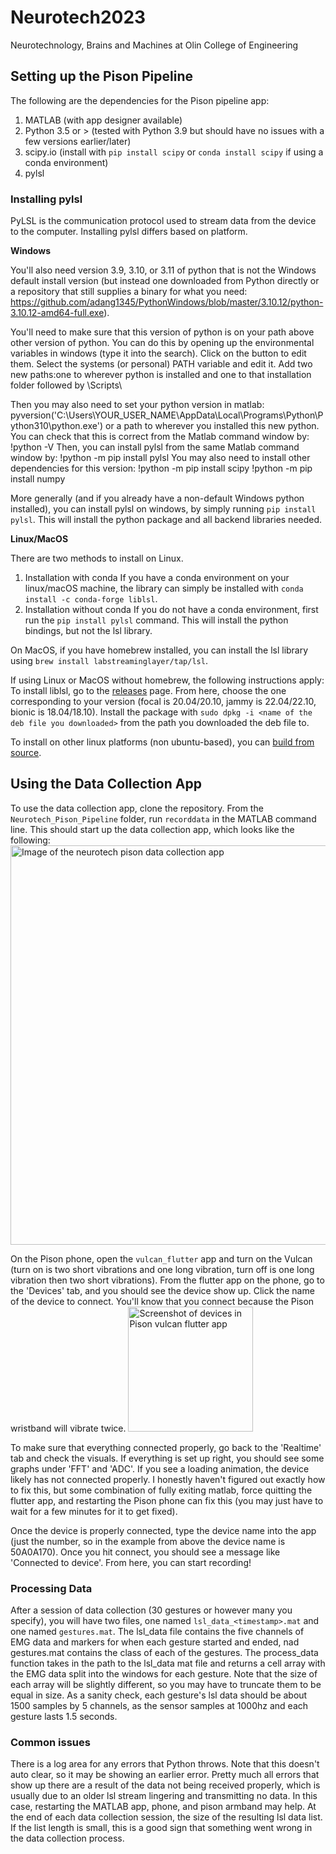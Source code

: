 # Neurotech2023
Neurotechnology, Brains and Machines at Olin College of Engineering

## Setting up the Pison Pipeline

The following are the dependencies for the Pison pipeline app:
1. MATLAB (with app designer available)
2. Python 3.5 or > (tested with Python 3.9 but should have no issues with a few versions earlier/later)
3. scipy.io (install with `pip install scipy` or `conda install scipy` if using a conda environment)
4. pylsl

### Installing pylsl

PyLSL is the communication protocol used to stream data from the device to the computer. Installing pylsl differs based on platform.

**Windows**

You'll also need version 3.9, 3.10, or 3.11 of python that is not the Windows default install version (but instead one downloaded from Python directly or a repository that still supplies a binary for what you need: https://github.com/adang1345/PythonWindows/blob/master/3.10.12/python-3.10.12-amd64-full.exe).

You'll need to make sure that this version of python is on your path above other version of python. You can do this by opening up the environmental variables in windows (type it into the search). Click on the button to edit them. Select the systems (or personal) PATH variable and edit it. Add two new paths:one to wherever python is installed and one to that installation folder followed by \Scripts\

Then you may also need to set your python version in matlab:
pyversion('C:\Users\YOUR_USER_NAME\AppData\Local\Programs\Python\Python310\python.exe')
or a path to wherever you installed this new python.
You can check that this is correct from the Matlab command window by:
!python -V
Then, you can install pylsl from the same Matlab command window by:
!python -m pip install pylsl
You may also need to install other dependencies for this version:
!python -m pip install scipy
!python -m pip install numpy

More generally (and if you already have a non-default Windows python installed), you can install pylsl on windows, by simply running `pip install pylsl`. This will install the python package and all backend libraries needed. 

**Linux/MacOS**

There are two methods to install on Linux.

1. Installation with conda
If you have a conda environment on your linux/macOS machine, the library can simply be installed with `conda install -c conda-forge liblsl`.
2. Installation without conda
If you do not have a conda environment, first run the `pip install pylsl` command. This will install the python bindings, but not the lsl library.


On MacOS, if you have homebrew installed, you can install the lsl library using `brew install labstreaminglayer/tap/lsl`.

If using Linux or MacOS without homebrew, the following instructions apply:
To install liblsl, go to the [releases](https://github.com/sccn/liblsl/releases) page.
From here, choose the one corresponding to your version (focal is 20.04/20.10, jammy is 22.04/22.10, bionic is 18.04/18.10).
Install the package with `sudo dpkg -i <name of the deb file you downloaded>` from the path you downloaded the deb file to.

To install on other linux platforms (non ubuntu-based), you can [build from source](https://labstreaminglayer.readthedocs.io/dev/lib_dev.html).

## Using the Data Collection App

To use the data collection app, clone the repository. From the `Neurotech_Pison_Pipeline` folder, run `recorddata` in the MATLAB command line.
This should start up the data collection app, which looks like the following:
<img width="639" alt="Image of the neurotech pison data collection app" src="https://github.com/smichalka/Neurotech2023/assets/30906272/ba820a2f-311f-4f40-a50b-417231930335">

On the Pison phone, open the `vulcan_flutter` app and turn on the Vulcan (turn on is two short vibrations and one long vibration, turn off is one long vibration then two short vibrations). 
From the flutter app on the phone, go to the 'Devices' tab, and you should see the device show up. Click the name of the device to connect. You'll know that you connect because the Pison wristband
will vibrate twice. 
<img width="200" alt="Screenshot of devices in Pison vulcan flutter app" src=https://github.com/smichalka/Neurotech2023/assets/30906272/9415e534-e4a8-41aa-b46e-ba778952f724>

To make sure that everything connected properly, go back to the 'Realtime' tab and check the visuals. If everything is set up right, you should see some graphs under 'FFT' and 'ADC'. If you
see a loading animation, the device likely has not connected properly. I honestly haven't figured out exactly how to fix this, but some combination of fully exiting matlab, force quitting
the flutter app, and restarting the Pison phone can fix this (you may just have to wait for a few minutes for it to get fixed).

Once the device is properly connected, type the device name into the app (just the number, so in the example from above the device name is 50A0A170). Once you hit connect, you should
see a message like 'Connected to device'. From here, you can start recording!

### Processing Data

After a session of data collection (30 gestures or however many you specify), you will have two files, one named `lsl_data_<timestamp>.mat` and one named `gestures.mat`.
The lsl_data file contains the five channels of EMG data and markers for when each gesture started and ended, nad gestures.mat contains the class of each of the gestures.
The process_data function takes in the path to the lsl_data mat file and returns a cell array with the EMG data split into the windows for each gesture. Note that the
size of each array will be slightly different, so you may have to truncate them to be equal in size. As a sanity check, each gesture's lsl data should be about 1500 samples
by 5 channels, as the sensor samples at 1000hz and each gesture lasts 1.5 seconds. 

### Common issues

There is a log area for any errors that Python throws. Note that this doesn't auto clear, so it may be showing an earlier error. Pretty much all errors that show up
there are a result of the data not being received properly, which is usually due to an older lsl stream lingering and transmitting no data. In this case, restarting
the MATLAB app, phone, and pison armband may help. At the end of each data collection session, the size of the resulting lsl data list. If the list length is small,
this is a good sign that something went wrong in the data collection process.
